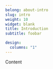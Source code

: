 ```yaml
---
belong: about-intro
slug: intro
weight: 10
widget: blank
title: Introduction
subtitle: foobar

design:
  columns: "1"
---
```

Content